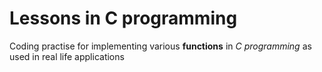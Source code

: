 # Lessons in C programming

Coding practise for implementing various **functions** in *C programming* as used in real life applications

